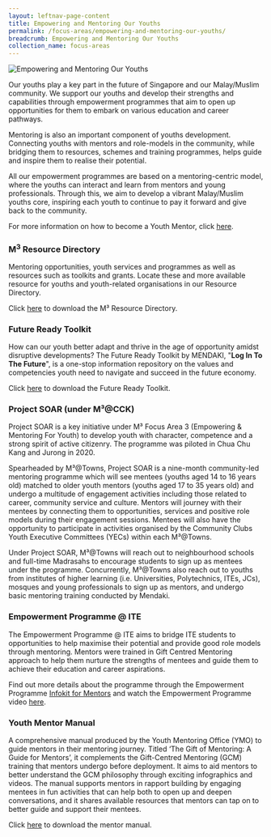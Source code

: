 ```yaml
---
layout: leftnav-page-content
title: Empowering and Mentoring Our Youths
permalink: /focus-areas/empowering-and-mentoring-our-youths/
breadcrumb: Empowering and Mentoring Our Youths
collection_name: focus-areas
---
```


![Empowering and Mentoring Our Youths](/images/focus-area-empowering.jpg)

Our youths play a key part in the future of Singapore and our Malay/Muslim community. We support our youths and develop their strengths and capabilities through empowerment programmes that aim to open up opportunities for them to embark on various education and career pathways.

Mentoring is also an important component of youths development. Connecting youths with mentors and role-models in the community, while bridging them to resources, schemes and training programmes, helps guide and inspire them to realise their potential.

All our empowerment programmes are based on a mentoring-centric model, where the youths can interact and learn from mentors and young professionals. Through this, we aim to develop a vibrant Malay/Muslim youths core, inspiring each youth to continue to pay it forward and give back to the community.

For more information on how to become a Youth Mentor, click [here](https://www.volunteer.gov.sg/volunteer/agencies/agency_details?code=MENDAKI&ltclid=0717b4d0-c5d3-418c-9560-0c28215dc10c).

### **M<sup>3</sup> Resource Directory** 

Mentoring opportunities, youth services and programmes as well as resources such as toolkits and grants. Locate these and more available resource for youths and youth-related organisations in our Resource Directory.

Click <a href="/images/PDF/M³_Youth_Resource_Directory_123KB.pdf" class="no-pdf-icon" style="margin-left:0;">here</a> to download the M³ Resource Directory.

### **Future Ready Toolkit**

How can our youth better adapt and thrive in the age of opportunity amidst disruptive developments? The Future Ready Toolkit by MENDAKI, "**Log In To The Future**", is a one-stop information repository on the values and competencies youth need to navigate and succeed in the future economy.

Click <a href="/images/PDF/Future_Ready_Toolkit_4.6MB.pdf" class="no-pdf-icon" style="margin-left:0;">here</a> to download the Future Ready Toolkit.

### **Project SOAR (under M³@CCK)**

Project SOAR is a key initiative under M³ Focus Area 3 (Empowering & Mentoring For Youth) to develop youth with character, competence and a strong spirit of active citizenry. The programme was piloted in Chua Chu Kang and Jurong in 2020. 

Spearheaded by M³@Towns, Project SOAR is a nine-month community-led mentoring programme which will see mentees (youths aged 14 to 16 years old) matched to older youth mentors (youths aged 17 to 35 years old) and undergo a multitude of engagement activities including those related to career, community service and culture. Mentors will journey with their mentees by connecting them to opportunities, services and positive role models during their engagement sessions. Mentees will also have the opportunity to participate in activities organised by the Community Clubs Youth Executive Committees (YECs) within each M³@Towns.

Under Project SOAR, M³@Towns will reach out to neighbourhood schools and full-time Madrasahs to encourage students to sign up as mentees under the programme. Concurrently, M³@Towns also reach out to youths from institutes of higher learning (i.e. Universities, Polytechnics, ITEs, JCs), mosques and young professionals to sign up as mentors, and undergo basic mentoring training conducted by Mendaki.

### **Empowerment Programme @ ITE**

The Empowerment Programme @ ITE aims to bridge ITE students to opportunities to help maximise their potential and provide good role models through mentoring. Mentors were trained in Gift Centred Mentoring approach to help them nurture the strengths of mentees and guide them to achieve their education and career aspirations.
 
Find out more details about the programme through the Empowerment Programme <a href="/images/PDF/Empowerment_Programme_Infokit_for_Mentors_1.9MB.pdf" class="no-pdf-icon" style="margin-left:0;">Infokit for Mentors</a> and watch the Empowerment Programme video [here](https://www.youtube.com/watch?v=5P5CLRez9eA).


### **Youth Mentor Manual**

A comprehensive manual produced by the Youth Mentoring Office (YMO) to guide mentors in their mentoring journey. Titled ‘The Gift of Mentoring: A Guide for Mentors’, it complements the Gift-Centred Mentoring (GCM) training that mentors undergo before deployment. It aims to aid mentors to better understand the GCM philosophy through exciting infographics and videos. The manual supports mentors in rapport building by engaging mentees in fun activities that can help both to open up and deepen conversations, and it shares available resources that mentors can tap on to better guide and support their mentees.

Click <a href="/images/PDF/Mendaki_Digital_v09_10_Oct_3.4MB.pdf" class="no-pdf-icon" style="margin-left:0;">here</a> to download the mentor manual.

